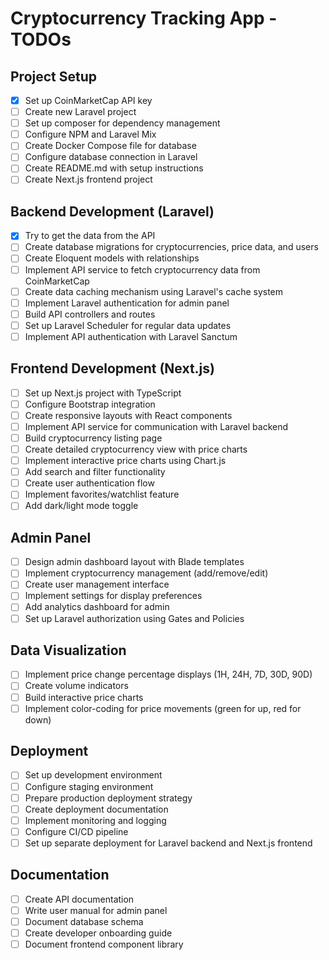 # Cryptocurrency Tracking App - TODOs

## Project Setup

- [x] Set up CoinMarketCap API key
- [ ] Create new Laravel project
- [ ] Set up composer for dependency management
- [ ] Configure NPM and Laravel Mix
- [ ] Create Docker Compose file for database
- [ ] Configure database connection in Laravel
- [ ] Create README.md with setup instructions
- [ ] Create Next.js frontend project

## Backend Development (Laravel)

- [x] Try to get the data from the API
- [ ] Create database migrations for cryptocurrencies, price data, and users
- [ ] Create Eloquent models with relationships
- [ ] Implement API service to fetch cryptocurrency data from CoinMarketCap
- [ ] Create data caching mechanism using Laravel's cache system
- [ ] Implement Laravel authentication for admin panel
- [ ] Build API controllers and routes
- [ ] Set up Laravel Scheduler for regular data updates
- [ ] Implement API authentication with Laravel Sanctum

## Frontend Development (Next.js)

- [ ] Set up Next.js project with TypeScript
- [ ] Configure Bootstrap integration
- [ ] Create responsive layouts with React components
- [ ] Implement API service for communication with Laravel backend
- [ ] Build cryptocurrency listing page
- [ ] Create detailed cryptocurrency view with price charts
- [ ] Implement interactive price charts using Chart.js
- [ ] Add search and filter functionality
- [ ] Create user authentication flow
- [ ] Implement favorites/watchlist feature
- [ ] Add dark/light mode toggle

## Admin Panel

- [ ] Design admin dashboard layout with Blade templates
- [ ] Implement cryptocurrency management (add/remove/edit)
- [ ] Create user management interface
- [ ] Implement settings for display preferences
- [ ] Add analytics dashboard for admin
- [ ] Set up Laravel authorization using Gates and Policies

## Data Visualization

- [ ] Implement price change percentage displays (1H, 24H, 7D, 30D, 90D)
- [ ] Create volume indicators
- [ ] Build interactive price charts
- [ ] Implement color-coding for price movements (green for up, red for down)

## Deployment

- [ ] Set up development environment
- [ ] Configure staging environment
- [ ] Prepare production deployment strategy
- [ ] Create deployment documentation
- [ ] Implement monitoring and logging
- [ ] Configure CI/CD pipeline
- [ ] Set up separate deployment for Laravel backend and Next.js frontend

## Documentation

- [ ] Create API documentation
- [ ] Write user manual for admin panel
- [ ] Document database schema
- [ ] Create developer onboarding guide
- [ ] Document frontend component library
